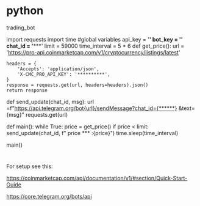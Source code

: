 # python
trading_bot


import requests
import time
#global variables
api_key = '********'
bot_key = '************'
chat_id = '*******'
limit = 59000
time_interval = 5 * 6
def get_price():
    url = 'https://pro-api.coinmarketcap.com/v1/cryptocurrency/listings/latest'

    headers = {
        'Accepts': 'application/json',
        'X-CMC_PRO_API_KEY': '**********',
    }
    response = requests.get(url, headers=headers).json()
    return response


def send_update(chat_id, msg):
    url =f"https://api.telegram.org/bot{url}/sendMessage?chat_id={******} &text={msg}"
    requests.get(url)

def main():
    while True:
        price = get_price()
        if price < limit:
            send_update(chat_id, f" price *** :{price}")
            time.sleep(time_interval)

main()



#

For setup see this:

https://coinmarketcap.com/api/documentation/v1/#section/Quick-Start-Guide


https://core.telegram.org/bots/api




#
